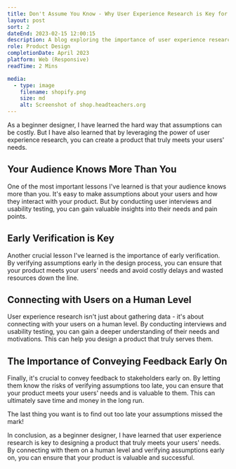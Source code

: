 ```yaml
---
title: Don't Assume You Know - Why User Experience Research is Key for Successful Product Design
layout: post
sort: 2
dateEnd: 2023-02-15 12:00:15
description: A blog exploring the importance of user experience research in product design and the potential dangers of assumptions.
role: Product Design
completionDate: April 2023
platform: Web (Responsive)
readTime: 2 Mins

media:
  - type: image
    filename: shopify.png
    size: md
    alt: Screenshot of shop.headteachers.org
---
```


As a beginner designer, I have learned the hard way that assumptions can be costly. But I have also learned that by leveraging the power of user experience research, you can create a product that truly meets your users' needs.

## Your Audience Knows More Than You

One of the most important lessons I've learned is that your audience knows more than you. It's easy to make assumptions about your users and how they interact with your product. But by conducting user interviews and usability testing, you can gain valuable insights into their needs and pain points.

## Early Verification is Key

Another crucial lesson I've learned is the importance of early verification. By verifying assumptions early in the design process, you can ensure that your product meets your users' needs and avoid costly delays and wasted resources down the line.

## Connecting with Users on a Human Level

User experience research isn't just about gathering data - it's about connecting with your users on a human level. By conducting interviews and usability testing, you can gain a deeper understanding of their needs and motivations. This can help you design a product that truly serves them.

## The Importance of Conveying Feedback Early On

Finally, it's crucial to convey feedback to stakeholders early on. By letting them know the risks of verifying assumptions too late, you can ensure that your product meets your users' needs and is valuable to them. This can ultimately save time and money in the long run.

The last thing you want is to find out too late your assumptions missed the mark!

In conclusion, as a beginner designer, I have learned that user experience research is key to designing a product that truly meets your users' needs. By connecting with them on a human level and verifying assumptions early on, you can ensure that your product is valuable and successful.